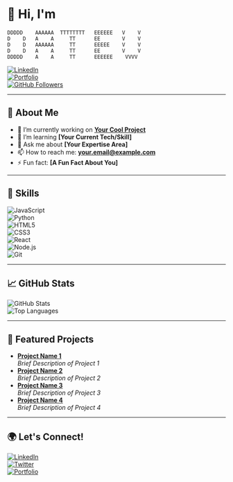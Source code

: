 # 👋 Hi, I'm
```
DDDDD    AAAAAA  TTTTTTTT   EEEEEE   V    V
D    D   A    A     TT      EE       V    V
D    D   AAAAAA     TT      EEEEE    V    V
D    D   A    A     TT      EE       V    V
DDDDD    A    A     TT      EEEEEE    VVVV
```

[![LinkedIn](https://img.shields.io/badge/-LinkedIn-blue?style=flat&logo=LinkedIn&logoColor=white&link=https://www.linkedin.com/in/datev-araboghlian)](https://www.linkedin.com/in/datev-araboghlian)  
[![Portfolio](https://img.shields.io/badge/-Portfolio-black?style=flat&logo=web&logoColor=white&link=https://yourportfolio.com)](https://yourportfolio.com)  
[![GitHub Followers](https://img.shields.io/github/followers/datev-araboghlian?label=Follow%20Me&style=social)](https://github.com/datev-araboghlian)

---

## 💼 About Me
- 🔭 I’m currently working on **[Your Cool Project](https://github.com/yourusername/yourproject)**  
- 🌱 I’m learning **[Your Current Tech/Skill]**  
- 💬 Ask me about **[Your Expertise Area]**  
- 📫 How to reach me: **[your.email@example.com](mailto:your.email@example.com)**  
- ⚡ Fun fact: **[A Fun Fact About You]**  

---

## 🚀 Skills
![JavaScript](https://img.shields.io/badge/-JavaScript-black?style=flat&logo=javascript)  
![Python](https://img.shields.io/badge/-Python-black?style=flat&logo=python)  
![HTML5](https://img.shields.io/badge/-HTML5-black?style=flat&logo=html5)  
![CSS3](https://img.shields.io/badge/-CSS3-black?style=flat&logo=css3)  
![React](https://img.shields.io/badge/-React-black?style=flat&logo=react)  
![Node.js](https://img.shields.io/badge/-Node.js-black?style=flat&logo=node.js)  
![Git](https://img.shields.io/badge/-Git-black?style=flat&logo=git)  

---

## 📈 GitHub Stats
![GitHub Stats](https://github-readme-stats.vercel.app/api?username=datev-araboghlian&show_icons=true&hide_title=true&count_private=true&theme=radical)  
![Top Languages](https://github-readme-stats.vercel.app/api/top-langs/?username=datev-araboghlian&layout=compact&theme=radical)  

---

## 🔖 Featured Projects
- [**Project Name 1**](https://github.com/datev-araboghlian/project1)  
  _Brief Description of Project 1_  
- [**Project Name 2**](https://github.com/datev-araboghlian/project2)  
  _Brief Description of Project 2_  
- [**Project Name 3**](https://github.com/datev-araboghlian/project3)  
  _Brief Description of Project 3_  
- [**Project Name 4**](https://github.com/datev-araboghlian/project4)  
  _Brief Description of Project 4_  

---

## 🌍 Let's Connect!
[![LinkedIn](https://img.shields.io/badge/-LinkedIn-blue?style=flat&logo=LinkedIn&logoColor=white&link=https://www.linkedin.com/in/yourusername)](https://www.linkedin.com/in/yourusername)  
[![Twitter](https://img.shields.io/badge/-Twitter-blue?style=flat&logo=Twitter&logoColor=white&link=https://twitter.com/yourusername)](https://twitter.com/yourusername)  
[![Portfolio](https://img.shields.io/badge/-Portfolio-black?style=flat&logo=web&logoColor=white&link=https://yourportfolio.com)](https://yourportfolio.com)
